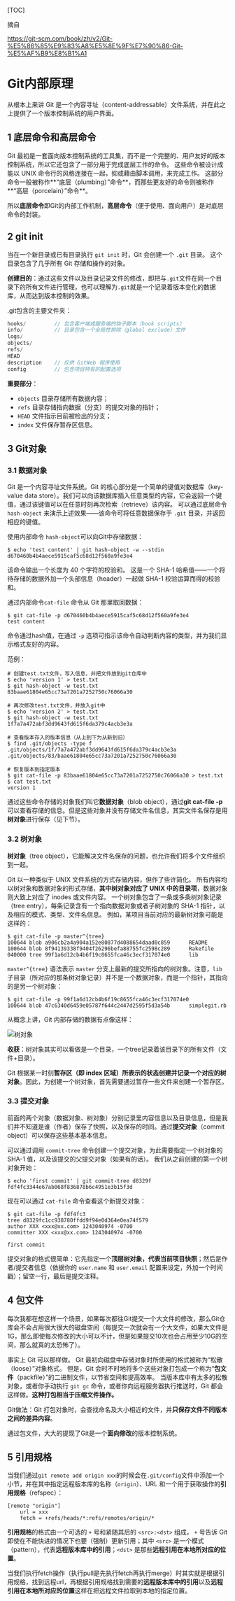 [TOC]

摘自

https://git-scm.com/book/zh/v2/Git-%E5%86%85%E9%83%A8%E5%8E%9F%E7%90%86-Git-%E5%AF%B9%E8%B1%A1

# Git内部原理

从根本上来讲 Git 是一个内容寻址（content-addressable）文件系统，并在此之上提供了一个版本控制系统的用户界面。

## 1 底层命令和高层命令

Git 最初是一套面向版本控制系统的工具集，而不是一个完整的、用户友好的版本控制系统，所以它还包含了一部分用于完成底层工作的命令。 这些命令被设计成能以 UNIX 命令行的风格连接在一起，抑或藉由脚本调用，来完成工作。 这部分命令一般被称作**“底层（plumbing）”命令**，而那些更友好的命令则被称作**“高层（porcelain）”命令**。

所以**底层命令**即Git的内部工作机制，**高层命令**（便于使用、面向用户）是对底层命令的封装。

## 2 git init

当在一个新目录或已有目录执行 `git init` 时，Git 会创建一个 `.git` 目录。 这个目录包含了几乎所有 Git 存储和操作的对象。

**创建目的**：通过这些文件以及目录记录文件的修改，即把与`.git`文件在同一个目录下的所有文件进行管理，也可以理解为`.git`就是一个记录着版本变化的数据库，从而达到版本控制的效果。

.git包含的主要文件夹：

```java
hooks/         // 包含客户端或服务端的钩子脚本（hook scripts）
info/          // 目录包含一个全局性排除（global exclude）文件
logs/
objects/
refs/
HEAD
description    // 仅供 GitWeb 程序使用
config         // 包含项目特有的配置选项
```

**重要部分**：

-  `objects` 目录存储所有数据内容；
- `refs` 目录存储指向数据（分支）的提交对象的指针；
- `HEAD` 文件指示目前被检出的分支；
- `index` 文件保存暂存区信息。

## 3 Git对象

### 3.1 数据对象

Git 是一个内容寻址文件系统。Git 的核心部分是一个简单的键值对数据库（key-value data store）。我们可以向该数据库插入任意类型的内容，它会返回一个键值，通过该键值可以在任意时刻再次检索（retrieve）该内容。 可以通过底层命令 `hash-object` 来演示上述效果——该命令可将任意数据保存于 `.git` 目录，并返回相应的键值。 

使用内部命令 `hash-object`可以向Git中存储数据：

```shell
$ echo 'test content' | git hash-object -w --stdin
d670460b4b4aece5915caf5c68d12f560a9fe3e4
```

该命令输出一个长度为 40 个字符的校验和。 这是一个 SHA-1 哈希值——一个将待存储的数据外加一个头部信息（header）一起做 SHA-1 校验运算而得的校验和。

通过内部命令`cat-file` 命令从 Git 那里取回数据：

```shell
$ git cat-file -p d670460b4b4aece5915caf5c68d12f560a9fe3e4
test content
```

命令通过hash值，在通过 `-p` 选项可指示该命令自动判断内容的类型，并为我们显示格式友好的内容。

范例：

```shell
# 创建test.txt文件，写入信息，并把文件放到git仓库中
$ echo 'version 1' > test.txt
$ git hash-object -w test.txt
83baae61804e65cc73a7201a7252750c76066a30

# 再次修改test.txt文件，并放入git中
$ echo 'version 2' > test.txt
$ git hash-object -w test.txt
1f7a7a472abf3dd9643fd615f6da379c4acb3e3a

# 查看版本存入的版本信息（从上到下为从新到旧）
$ find .git/objects -type f
.git/objects/1f/7a7a472abf3dd9643fd615f6da379c4acb3e3a
.git/objects/83/baae61804e65cc73a7201a7252750c76066a30

# 恢复版本到指定版本
$ git cat-file -p 83baae61804e65cc73a7201a7252750c76066a30 > test.txt
$ cat test.txt
version 1
```

通过这些命令存储的对象我们叫它**数据对象**（blob object），通过**git cat-file -p** 可以查看存储的信息。但是这些对象并没有存储文件名信息，其实文件名保存是用**树对象**进行保存（见下节）。

### 3.2 树对象

**树对象**（tree object），它能解决文件名保存的问题，也允许我们将多个文件组织到一起。

Git 以一种类似于 UNIX 文件系统的方式存储内容，但作了些许简化。 所有内容均以树对象和数据对象的形式存储，**其中树对象对应了 UNIX 中的目录项**，数据对象则大致上对应了 inodes 或文件内容。 一个树对象包含了一条或多条树对象记录（tree entry），每条记录含有一个指向数据对象或者子树对象的 SHA-1 指针，以及相应的模式、类型、文件名信息。 例如，某项目当前对应的最新树对象可能是这样的：

```shell
$ git cat-file -p master^{tree}
100644 blob a906cb2a4a904a152e80877d4088654daad0c859      README
100644 blob 8f94139338f9404f26296befa88755fc2598c289      Rakefile
040000 tree 99f1a6d12cb4b6f19c8655fca46c3ecf317074e0      lib
```

`master^{tree}` 语法表示 `master` 分支上最新的提交所指向的树对象。注意，`lib` 子目录（所对应的那条树对象记录）并不是一个数据对象，而是一个指针，其指向的是另一个树对象：

```shell
$ git cat-file -p 99f1a6d12cb4b6f19c8655fca46c3ecf317074e0
100644 blob 47c6340d6459e05787f644c2447d2595f5d3a54b      simplegit.rb
```

从概念上讲，Git 内部存储的数据有点像这样：

![树对象](https://git-scm.com/book/en/v2/images/data-model-1.png)

**收获**：树对象其实可以看做是一个目录，一个tree记录着该目录下的所有文件（文件+目录）。

Git 根据某一时刻**暂存区（即 index 区域）所表示的状态创建并记录一个对应的树对象**。因此，为创建一个树对象，首先需要通过暂存一些文件来创建一个暂存区。

### 3.3 提交对象

前面的两个对象（数据对象、树对象）分别记录里内容信息以及目录信息，但是我们并不知道是谁（作者）保存了快照，以及保存的时间。通过**提交对象**（commit object）可以保存这些基本基本信息。

可以通过调用 `commit-tree` 命令创建一个提交对象，为此需要指定一个树对象的 SHA-1 值，以及该提交的父提交对象（如果有的话）。 我们从之前创建的第一个树对象开始：

```shell
$ echo 'first commit' | git commit-tree d8329f
fdf4fc3344e67ab068f836878b6c4951e3b15f3d
```

现在可以通过 `cat-file` 命令查看这个新提交对象：

```shell
$ git cat-file -p fdf4fc3
tree d8329fc1cc938780ffdd9f94e0d364e0ea74f579
author XXX <xxx@xx.com> 1243040974 -0700
committer XXX <xxx@xx.com> 1243040974 -0700

first commit
```

提交对象的格式很简单：它先指定一个**顶层树对象，代表当前项目快照**；然后是作者/提交者信息（依据你的 `user.name` 和 `user.email` 配置来设定，外加一个时间戳）；留空一行，最后是提交注释。

## 4 包文件

每次我都在想这样一个场景，如果每次都往Git提交一个大文件的修改，那么Git仓库会不会占用很大很大的磁盘空间（每提交一次就会有一个大文件，如果大文件是1G，那么即使每次修改的大小可以不计，但是如果提交10次也会占用至少10G的空间，那么就真的太恐怖了）。

事实上 Git 可以那样做。 Git 最初向磁盘中存储对象时所使用的格式被称为“松散（loose）”对象格式。 但是，Git 会时不时地将多个这些对象打包成一个称为“**包文件**（packfile）”的二进制文件，以节省空间和提高效率。 当版本库中有太多的松散对象，或者你手动执行 `git gc` 命令，或者你向远程服务器执行推送时，Git 都会这样做。**这种打包相当于压缩文件操作。**

Git做法：Git 打包对象时，会查找命名及大小相近的文件，并**只保存文件不同版本之间的差异内容**。

通过包文件，大大的提现了Git是一个**面向修改**的版本控制系统。

## 5 引用规格

当我们通过`git remote add origin xxx`的时候会在`.git/config`文件中添加一个小节，并在其中指定远程版本库的名称（`origin`）、URL 和一个用于获取操作的**引用规格**（refspec）：

```
[remote "origin"]
	url = xxx
	fetch = +refs/heads/*:refs/remotes/origin/*
```

**引用规格**的格式由一个可选的 `+` 号和紧随其后的 `<src>:<dst>` 组成， `+` 号告诉 Git 即使在不能快进的情况下也要（强制）更新引用；其中 `<src>` 是一个模式（pattern），代表**远程版本库中的引用**；`<dst>` 是那些**远程引用在本地所对应的位置**。

当我们执行fetch操作（执行pull是先执行fetch再执行merge）时其实就是根据引用规格，找到远程url，再根据引用规格找到需要的**远程版本库中的引用**以及**远程引用在本地所对应的位置**这样在把远程文件拉取到本地的指定位置。